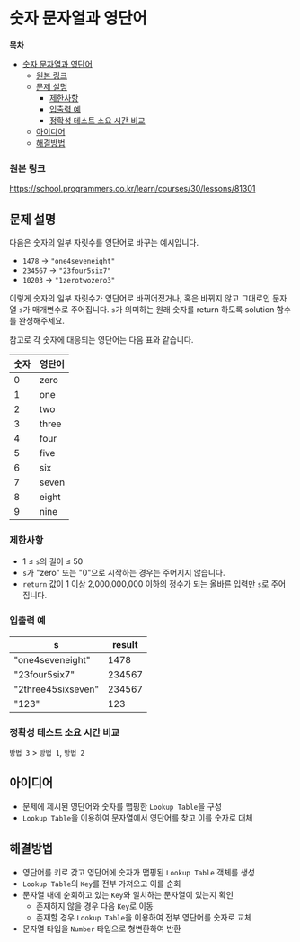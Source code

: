 # 숫자 문자열과 영단어

**목차**

- [숫자 문자열과 영단어](#숫자-문자열과-영단어)
    - [원본 링크](#원본-링크)
  - [문제 설명](#문제-설명)
    - [제한사항](#제한사항)
    - [입출력 예](#입출력-예)
    - [정확성 테스트 소요 시간 비교](#정확성-테스트-소요-시간-비교)
  - [아이디어](#아이디어)
  - [해결방법](#해결방법)

### 원본 링크

https://school.programmers.co.kr/learn/courses/30/lessons/81301

## 문제 설명

다음은 숫자의 일부 자릿수를 영단어로 바꾸는 예시입니다.

- `1478` → `"one4seveneight"`
- `234567` → `"23four5six7"`
- `10203` → `"1zerotwozero3"`

이렇게 숫자의 일부 자릿수가 영단어로 바뀌어졌거나, 혹은 바뀌지 않고 그대로인 문자열 `s`가 매개변수로 주어집니다. `s`가 의미하는 원래 숫자를 return 하도록 solution 함수를 완성해주세요.

참고로 각 숫자에 대응되는 영단어는 다음 표와 같습니다.

| 숫자 | 영단어 |
| ---- | ------ |
| 0    | zero   |
| 1    | one    |
| 2    | two    |
| 3    | three  |
| 4    | four   |
| 5    | five   |
| 6    | six    |
| 7    | seven  |
| 8    | eight  |
| 9    | nine   |

### 제한사항

- 1 ≤ `s`의 길이 ≤ 50
- `s`가 "zero" 또는 "0"으로 시작하는 경우는 주어지지 않습니다.
- `return` 값이 1 이상 2,000,000,000 이하의 정수가 되는 올바른 입력만 `s`로 주어집니다.

### 입출력 예

| s                  | result |
| ------------------ | ------ |
| "one4seveneight"   | 1478   |
| "23four5six7"      | 234567 |
| "2three45sixseven" | 234567 |
| "123"              | 123    |

### 정확성 테스트 소요 시간 비교

`방법 3` > `방법 1`, `방법 2`

## 아이디어

- 문제에 제시된 영단어와 숫자를 맵핑한 `Lookup Table`을 구성
- `Lookup Table`을 이용하여 문자열에서 영단어를 찾고 이를 숫자로 대체

## 해결방법

- 영단어를 키로 갖고 영단어에 숫자가 맵핑된 `Lookup Table` 객체를 생성
- `Lookup Table`의 `Key`를 전부 가져오고 이를 순회
- 문자열 내에 순회하고 있는 `Key`와 일치하는 문자열이 있는지 확인
  - 존재하지 않을 경우 다음 `Key`로 이동
  - 존재할 경우 `Lookup Table`을 이용하여 전부 영단어를 숫자로 교체
- 문자열 타입을 `Number` 타입으로 형변환하여 반환
